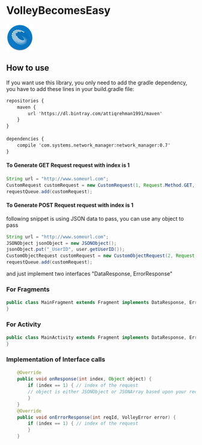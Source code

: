 # VolleyBecomesEasy

<img src="/ic_launcher.png"/>

## How to use
If you want use this library, you only need to add the gradle dependency, you have to add these lines in your build.gradle file:

```xml
repositories {
    maven {
        url 'https://dl.bintray.com/attiqrehman1991/maven'
    }
}

dependencies {
    compile 'com.systems.network_manager:network_manager:0.7'
}
```

#### To Generate GET Request request with index is 1
```java
String url = "http://www.someurl.com";
CustomRequest customRequest = new CustomRequest(1, Request.Method.GET, url, null, this, this);
requestQueue.add(customRequest);
```
#### To Generate POST Request request with index is 1
following snippet is using JSON data to pass, you can use any object to pass
```java
String url = "http://www.someurl.com";
JSONObject jsonObject = new JSONObject();
jsonObject.put("_UserID", user.getUserID());
CustomObjectRequest customRequest = new CustomObjectRequest(2, Request.Method.POST, url, jsonObject, MainFragment.this, MainFragment.this, null);
requestQueue.add(customRequest);
```
and just implement two interfaces "DataResponse, ErrorResponse"

### For Fragments
```java
public class MainFragment extends Fragment implements DataResponse, ErrorResponse {
}
```
### For Activity
```java
public class MainActivity extends Fragment implements DataResponse, ErrorResponse {
}
```

### Implementation of Interface calls
```java
    @Override
    public void onResponse(int index, Object object) {
        if (index == 1) { // index of the request
        // object is either JSONObject or JSONArray based upon your received object
        }
    }
    @Override
    public void onErrorResponse(int reqId, VolleyError error) {
        if (index == 1) { // index of the request
        }
    }
```
